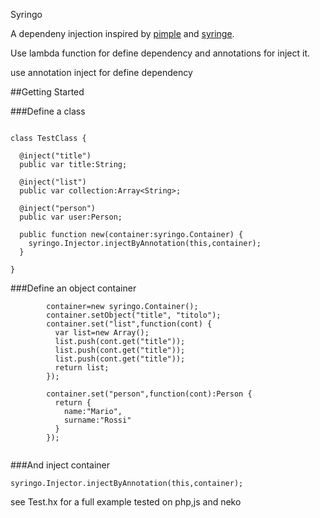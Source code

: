 Syringo

A dependeny injection inspired by [pimple](http://pimple.sensiolabs.org) and [syringe](https://github.com/leandrosilva/syringe).

Use lambda function for define dependency and annotations for inject it.


use annotation inject for define dependency

##Getting Started

###Define a class
```

class TestClass {
  
  @inject("title")
  public var title:String;

  @inject("list")
  public var collection:Array<String>;
  
  @inject("person")
  public var user:Person;
  
  public function new(container:syringo.Container) {
    syringo.Injector.injectByAnnotation(this,container);
  }
  
}

```

###Define an object container 

```
        container=new syringo.Container();
        container.setObject("title", "titolo");
        container.set("list",function(cont) {
          var list=new Array();
          list.push(cont.get("title"));
          list.push(cont.get("title"));
          list.push(cont.get("title"));
          return list;
        });  
          
        container.set("person",function(cont):Person {
          return {
            name:"Mario",
            surname:"Rossi"
          }
        });
  

```


###And inject container

`
  syringo.Injector.injectByAnnotation(this,container);
`


see Test.hx for a full example
tested on php,js and neko